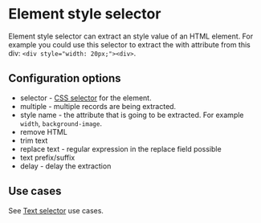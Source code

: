 # Element style selector

Element style selector can extract an style value of an HTML element.
For example you could use this selector to extract the with attribute from
this div: `<div style="width: 20px;"><div>`.

## Configuration options

-   selector - [CSS selector][css-selector] for the element.
-   multiple - multiple records are being extracted.
-   style name - the attribute that is going to be extracted. For example
    `width`, `background-image`.
-   remove HTML
-   trim text
-   replace text - regular expression in the replace field possible
-   text prefix/suffix
-   delay - delay the extraction

## Use cases

See [Text selector][text-selector] use cases.

[text-selector]: Text%20selector.md
[css-selector]: ../CSS%20selector.md

